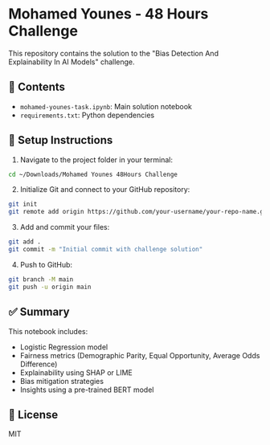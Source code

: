 # Mohamed Younes - 48 Hours Challenge

This repository contains the solution to the "Bias Detection And Explainability In AI Models" challenge.

## 📄 Contents

- `mohamed-younes-task.ipynb`: Main solution notebook
- `requirements.txt`: Python dependencies

## 🚀 Setup Instructions

1. Navigate to the project folder in your terminal:

```bash
cd ~/Downloads/Mohamed Younes 48Hours Challenge
```

2. Initialize Git and connect to your GitHub repository:

```bash
git init
git remote add origin https://github.com/your-username/your-repo-name.git
```

3. Add and commit your files:

```bash
git add .
git commit -m "Initial commit with challenge solution"
```

4. Push to GitHub:

```bash
git branch -M main
git push -u origin main
```

## ✅ Summary

This notebook includes:
- Logistic Regression model
- Fairness metrics (Demographic Parity, Equal Opportunity, Average Odds Difference)
- Explainability using SHAP or LIME
- Bias mitigation strategies
- Insights using a pre-trained BERT model

## 📃 License

MIT
